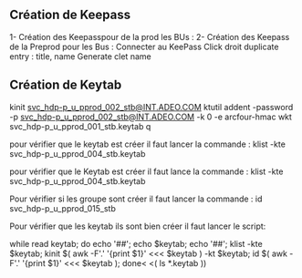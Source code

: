 ## Création de Keepass 

1- Création des Keepasspour de la prod les BUs  : 
2- Création des Keepass de la Preprod pour les Bus : 
Connecter au KeePass 
Click droit duplicate entry : title, name Generate clet name 

## Création de Keytab  

kinit svc_hdp-p_u_pprod_002_stb@INT.ADEO.COM
ktutil 
addent -password -p svc_hdp-p_u_pprod_002_stb@INT.ADEO.COM  -k 0 -e arcfour-hmac
wkt svc_hdp-p_u_pprod_001_stb.keytab
q

pour vérifier que le keytab est créer il faut lancer la commande :
klist -kte svc_hdp-p_u_pprod_004_stb.keytab

pour vérifier que le Keytab est créer il faut lance la commande :
klist -kte svc_hdp-p_u_pprod_004_stb.keytab

Pour vérifier si les groupe sont créer il faut lancer la commande :
id svc_hdp-p_u_pprod_015_stb

Pour vérifier que les keytab ils sont bien créer il faut lancer le script:

while read keytab; do echo '##'; echo $keytab; echo '##'; klist -kte $keytab; kinit $( awk -F'.' '{print $1}' <<< $keytab  ) -kt $keytab; 
id $( awk -F'.' '{print $1}' <<< $keytab  ); done< <( ls *.keytab ))

